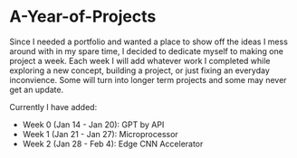 # A-Year-of-Projects

Since I needed a portfolio and wanted a place to show off the ideas I mess around with in my spare time, I decided to dedicate myself to making one project a week. Each week I will add whatever work I completed while exploring a new concept, building a project, or just fixing an everyday inconvience. Some will turn into longer term projects and some may never get an update.

Currently I have added:
- Week 0 (Jan 14 - Jan 20): GPT by API
- Week 1 (Jan 21 - Jan 27): Microprocessor
- Week 2 (Jan 28 - Feb 4): Edge CNN Accelerator